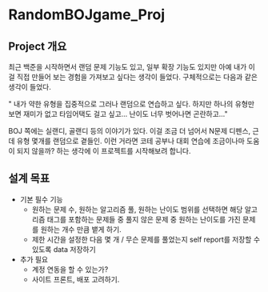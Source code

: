 # RandomBOJgame_Proj

## Project 개요
최근 백준을 시작하면서 랜덤 문제 기능도 있고, 일부 확장 기능도 있지만 아예 내가 이걸 직접 만들어 보는 경험을 가져보고 싶다는 생각이 들었다. 구체적으로는 다음과 같은 생각이 들었다.

" 내가 약한 유형을 집중적으로 그러나 랜덤으로 연습하고 싶다. 하지만 하나의 유형만 보면 재미가 없고 타임어택도 걸고 싶고... 난이도 너무 벗어나면 곤란하고..."

BOJ 쪽에는 실랜디, 골랜디 등의 이야기가 있다. 이걸 조금 더 넘어서 N문제 디펜스, 근데 유형 몇개를 랜덤으로 곁들인. 이런 거라면 코테 공부나 대회 연습에 조금이나마 도움이 되지 않을까? 하는 생각에 이 프로젝트를 시작해보려 합니다.

## 설계 목표
- 기본 필수 기능
  - 원하는 문제 수, 원하는 알고리즘 풀, 원하는 난이도 범위를 선택하면 해당 알고리즘 태그를 포함하는 문제들 중 풀지 않은 문제 중 원하는 난이도를 가진 문제를 원하는 개수 만큼 뱉게 하기.
  - 제한 시간을 설정한 다음 몇 개 / 무슨 문제를 풀었는지 self report를 저장할 수 있도록 data 저장하기
- 추가 필요
  - 계정 연동을 할 수 있는가?
  - 사이트 프론트, 배포 고려하기.
